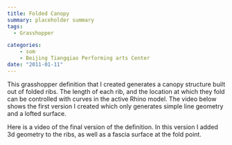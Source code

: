 ```yaml
---
title: Folded Canopy
summary: placeholder summary
tags:
  - Grasshopper

categories:
    - som
    - Beijing Tiangqiao Performing arts Center
date: "2011-01-11"
---
```


This grasshopper definition that I created generates a canopy structure built out of folded ribs. The length of each rib, and the location at which they fold can be controlled with curves in the active Rhino model. The video below shows the first version I created which only generates simple line geometry and a lofted surface.

Here is a video of the final version of the definition. In this version I added 3d geometry to the ribs, as well as a fascia surface at the fold point.
